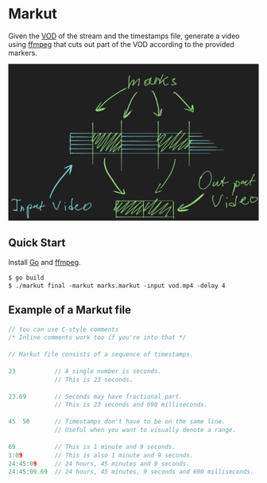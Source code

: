 # Markut

Given the [VOD](https://help.twitch.tv/s/article/video-on-demand) of the stream and the timestamps file, generate a video using [ffmpeg](https://www.ffmpeg.org/) that cuts out part of the VOD according to the provided markers.

![thumbnail](./thumbnail.png)

## Quick Start

Install [Go](https://golang.org/) and [ffmpeg](https://www.ffmpeg.org/).

```console
$ go build
$ ./markut final -markut marks.markut -input vod.mp4 -delay 4
```

## Example of a Markut file

```c
// You can use C-style comments
/* Inline comments work too if you're into that */

// Markut file consists of a sequence of timestamps.

23           // A single number is seconds.
             // This is 23 seconds.

23.69        // Seconds may have fractional part.
             // This is 23 seconds and 690 milliseconds.

45  50       // Timestamps don't have to be on the same line.
             // Useful when you want to visually denote a range.

69           // This is 1 minute and 9 seconds.
1:09         // This is also 1 minute and 9 seconds.
24:45:09     // 24 hours, 45 minutes and 9 seconds.
24:45:09.69  // 24 hours, 45 minutes, 9 seconds and 690 milliseconds.
```
